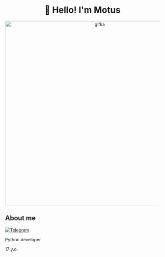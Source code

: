 <h1 align="center">👋 Hello! I'm Motus </h1>

<p align="center">
 <img width="600" src="<iframe src="https://giphy.com/embed/mBhfvDOd7n8FPGBs6B" alt="gifka"/>
</p>

## About me
[![Telegram](https://img.shields.io/badge/-Telegram-2CA5E0?style=flat&logo=telegram&logoColor=white)](https://t.me/Kapchonka77)

Python developer

17 y.o.
